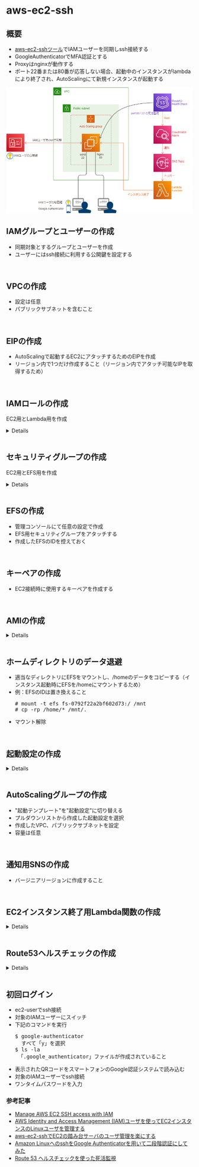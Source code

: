 # aws-ec2-ssh

## 概要
- [aws-ec2-sshツール](https://github.com/widdix/aws-ec2-ssh)でIAMユーザーを同期しssh接続する
- GoogleAuthenticatorでMFA認証とする
- Proxyはnginxが動作する
- ポート22番または80番が応答しない場合、起動中のインスタンスがlambdaにより終了され、AutoScalingにて新規インスタンスが起動する

<img src=diagram.png width="760px">

<BR>

## IAMグループとユーザーの作成
- 同期対象とするグループとユーザーを作成
- ユーザーにはssh接続に利用する公開鍵を設定する

<BR>

## VPCの作成
- 設定は任意
- パブリックサブネットを含むこと

<BR>

## EIPの作成
- AutoScalingで起動するEC2にアタッチするためのEIPを作成
- リージョン内で1つだけ作成すること（リージョン内でアタッチ可能なIPを取得するため）

<BR>

## IAMロールの作成
EC2用とLambda用を作成
<details>

- EC2用ポリシー
  <pre>
  {
      "Version": "2012-10-17",
      "Statement": [
          {
              "Effect": "Allow",
              "Action": [
                  "iam:ListSSHPublicKeys",
                  "iam:GetSSHPublicKey"
              ],
              "Resource": [
                  "arn:aws:iam::[AWSアカウントID]:user/*",
                  "arn:aws:iam::[AWSアカウントID]:group/*"
              ]
          },
          {
              "Effect": "Allow",
              "Action": [
                  "iam:ListUsers",
                  "iam:GetGroup"
              ],
              "Resource": "*"
          },
          {
              "Effect": "Allow",
              "Action": [
                  "ec2:DescribeTags",
                  "ec2:DescribeInstances",
                  "ec2:DescribeAddresses",
                  "ec2:AssociateAddress"
              ],
              "Resource": "*"
          },
          {
              "Effect": "Allow",
              "Action": "elasticfilesystem:*",
              "Resource": "arn:aws:elasticfilesystem:*:[AWSアカウントID]:file-system/*"
          },
          {
              "Effect": "Allow",
              "Action": "ssmmessages:*",
              "Resource": "*"
          }
      ]
  }
  </pre>

- Lambda用ポリシー
  <pre>
  {
      "Version": "2012-10-17",
      "Statement": [
          {
              "Sid": "VisualEditor0",
              "Effect": "Allow",
              "Action": [
                  "sns:Publish",
                  "ec2:DescribeInstances",
                  "ec2:DescribeInstanceStatus",
                  "ec2:TerminateInstances"
              ],
              "Resource": "*"
          }
      ]
  }
  </pre>
</details>


<BR>

## セキュリティグループの作成
EC2用とEFS用を作成
<details>


- EC2用
  | プロトコル | ポート | ソース |
  | --- | --- | --- |
  | HTTP |  80  | any　　　　　　　　　　　　　|
  | SSH  |  22  | any　　　　　　　　　　　　 |

- EFS用
  | プロトコル | ポート | ソース |
  | --- | --- | --- |
  | NFS  | 2049 |EC2用セキュリティグループのID |
</details>

<BR>

## EFSの作成
- 管理コンソールにて任意の設定で作成
- EFS用セキュリティグループをアタッチする
- 作成したEFSのIDを控えておく

<BR>

## キーペアの作成
- EC2接続時に使用するキーペアを作成する

<BR>

## AMIの作成
<details>

- EC2インスタンス起動
  - 作成したキーペアを設定
  - 作成したEC2用ロールを設定

- ssh接続
- モジュールインストール
  <pre>
  $ sudo -s
  # yum update -y
  # amazon-linux-extras install -y epel
  # yum install -y git nginx google-authenticator qrencode-libs jq amazon-efs-utils
  </pre>

- nginx起動設定
  <pre>
  # systemctl start nginx.service
  # systemctl status nginx.service
    "active(running)"であること
  # systemctl enable nginx.service
  # systemctl list-unit-files | grep nginx
    "enabled"であること
  </pre>

- AWS CLI v2 インストール
  <pre>
  # curl "https://awscli.amazonaws.com/awscli-exe-linux-x86_64.zip" -o "awscliv2.zip"
  # unzip awscliv2.zip
  # ./aws/install
  # aws --version
    v2であること
    v1の場合は以下のコマンドを実施
    # ln -s -f /usr/local/bin/aws /bin/aws
  </pre>

- sshd 設定
  <pre>
  # cp -p /etc/ssh/sshd_config sshd_config.org
  # sed -i "/^ChallengeResponseAuthentication/d" /etc/ssh/sshd_config
  # sed -i "/^AuthorizedKeysCommand/d" /etc/ssh/sshd_config
  # sed -i "/^AuthorizedKeysCommandUser/d" /etc/ssh/sshd_config
  # cat <&ltEOF >> /etc/ssh/sshd_config
  ChallengeResponseAuthentication yes
  AuthorizedKeysCommand /opt/authorized_keys_command.sh
  AuthorizedKeysCommandUser nobody
  AuthenticationMethods publickey
  Match User ec2-user
     AuthenticationMethods publickey
     PubkeyAuthentication yes
  EOF
  </pre>

- PAM 設定（google-auth）
  <pre>
  # cat <&ltEOF > /etc/pam.d/google-auth
  #%PAM-1.0
  auth        required      pam_env.so
  auth        sufficient    pam_google_authenticator.so nullok
  auth        requisite     pam_succeed_if.so uid >= 500 quiet
  auth        required      pam_deny.so
  EOF
  </pre>
  <pre>
  # ls -l /etc/pam.d/google-auth
    パーミッションが644であること
    異なる場合は以下のコマンドを実施
    # chmod 644 /etc/pam.d/google-auth
  </pre>

- PAM 設定（sshd）
  <pre>
  # cp -p /etc/pam.d/sshd sshd.org
  # sed -i "s/.*substack/#&/g" /etc/pam.d/sshd
  # sed -i "/substack/a auth       substack     google-auth" /etc/pam.d/sshd
  </pre>

- bash profile作成
  <pre>
  # cat <&ltEOF > /etc/profile.d/google-authenticator.sh
  #!/bin/sh
  
  if [ "$USER" != "root" -a "$USER" != "ec2-user" ]; then
    if [ ! -f "$HOME/.google_authenticator" ]; then
      trap 'exit' SIGINT
      echo "google-authenticator の初期設定を行います"
      /usr/bin/google-authenticator -t -d -W -u -f
      trap -- SIGINT
    fi
  fi
  EOF
  </pre>
  <pre>
  # ls -l /etc/profile.d/google-authenticator.sh
    パーミッションが644であること
    異なる場合は以下のコマンドを実施
    # chmod 644 /etc/profile.d/google-authenticator.sh
  </pre>

- aws-ec2-ssh ツールインストール
  - "IAM_AUTHORIZED_GROUPS"と"SUDOERS_GROUPS"は置き換える
  - 複数グループはカンマで区切る
  - 同期を無効にする場合は"DONOTSYNC"を1に変更
  ※注：インストール前に設定ファイルを作成しておかないとすべてのIAMユーザーが同期される
  <pre>
  # cat <&ltEOF > /etc/aws-ec2-ssh.conf
  IAM_AUTHORIZED_GROUPS="member,admin"
  LOCAL_MARKER_GROUP="iam-synced-users"
  SUDOERS_GROUPS="admin"
  # Remove or set to 0 if you are done with configuration
  # To change the interval of the sync change the file
  # /etc/cron.d/import_users
  DONOTSYNC=0
  EOF
  </pre>
  <pre>
  # ls -l /etc/aws-ec2-ssh.conf
    パーミッションが644であること
    異なる場合は以下のコマンドを実施
    # chmod 644 /etc/aws-ec2-ssh.conf
  </pre>
  <pre>
  # git clone https://github.com/widdix/aws-ec2-ssh.git
  # ./aws-ec2-ssh/install.sh
  </pre>

- cron実行時間の変更
  - デフォルトでは10分毎にIAMユーザーの同期をとる設定になっているため必要であれば変更
  <pre>
  # vi /etc/cron.d/import_users
  </pre>
  <pre>
  # tail -f /var/log/cron | grep import_users.sh
    実行ログが出力されていること
  </pre>
  <pre>
  # cat /etc/passwd
    IAMユーザーが登録されていること
  </pre>

- AMI作成
  - 管理コンソールにてAMIを作成
</details>

<BR>

## ホームディレクトリのデータ退避
- 適当なディレクトリにEFSをマウントし、/homeのデータをコピーする（インスタンス起動時にEFSを/homeにマウントするため）
- 例：EFSのIDは置き換えること
  <pre>
  # mount -t efs fs-0792f22a2bf602d73:/ /mnt
  # cp -rp /home/* /mnt/.
  </pre>
- マウント解除

<BR>

## 起動設定の作成

<details>

- マシンイメージ
  - 作成したAMIを設定

- IAMインスタンスプロファイル
  - 作成したIAMロールを設定

- ユーザーデータ
  - 高度な設定からユーザーデータのテキストボックスに以下を貼り付ける
  - "file_system_id"は置き換える
  <pre>
  #!/bin/bash
  
  ## EFS mount
  export file_system_id=fs-0792f22a2bf602d73
  export efs_directory=/home
  echo ${file_system_id}: ${efs_directory} efs tls,_netdev 0 0 >> /etc/fstab && mount -a -t efs defaults
  
  ## EIP automatic assignment
  INSTANCE_ID=`curl http://169.254.169.254/latest/meta-data/instance-id`
  REGION=`curl http://169.254.169.254/latest/dynamic/instance-identity/document | grep region | awk -F\" '{print $4}'`
  
  for ALLOC_ID in `aws ec2 describe-addresses --region=$REGION --filter "Name=domain,Values=vpc"  --output text | grep eip | awk '{print $2}'`
  do
    CMD="aws ec2 associate-address --instance-id $INSTANCE_ID --allocation-id $ALLOC_ID --no-allow-reassociation --region=$REGION"
    $CMD
    STATUS=$?
    if [ 0 = $STATUS ] ; then
      exit 0
    fi
  done
  exit 1
  </pre>

- セキュリティグループ
  - 作成したEC2用セキュリティグループを設定
- キーペア
  - 作成したキーペアを設定
</details>

<BR>

## AutoScalingグループの作成
- "起動テンプレート"を"起動設定"に切り替える
- プルダウンリストから作成した起動設定を選択
- 作成したVPC、パブリックサブネットを設定
- 容量は任意

<BR>

## 通知用SNSの作成
- バージニアリージョンに作成すること

<BR>

## EC2インスタンス終了用Lambda関数の作成
<details>

- バージニアリージョンに作成すること
- 関数名：任意の文字列
- ランタイム：Python 3.7
- アーキテクチャ：x86_64
- 実行ロール：プルダウンリストから作成したLambda用ロールを選択
- トリガー：作成したSNSトピックを設定
- コード：
  "XXX.XXX.XXX.XXX"は作成したEIPのアドレスに置き換える
  <pre>
  import boto3
  region = 'us-west-2'
  
  def lambda_handler(event, context):
  
      ec2 = boto3.client('ec2', region_name=region)
  
      instance_id = ec2.describe_instances(
          Filters=[{'Name':'network-interface.association.public-ip','Values':["XXX.XXX.XXX.XXX"]}]
      )["Reservations"][0]["Instances"][0]["InstanceId"]
          
      ec2.terminate_instances(InstanceIds=[instance_id])
  
      print('terminate your instances: ' + str(instance_id))
      
      return
  </pre>
</details>

<BR>

## Route53ヘルスチェックの作成
<details>

- ヘルスチェックの作成
  - ssh監視用
    - ヘルスチェックの環境設定
      - 名前：任意の文字列
      - モニタリングの対象：エンドポイント
    - エンドポイントの監視
      - IP アドレス：作成したEIPのアドレスを入力
      - ポート：22
  - nginx監視用
    - ヘルスチェックの環境設定
      - 名前：任意の文字列
      - モニタリングの対象：エンドポイント
    - エンドポイントの監視
      - IP アドレス：作成したEIPのアドレスを入力
      - ポート：80

- アラームの作成
  - 各ヘルスチェックにアラームを設定
    - アラーム名：任意の文字列
    - 通知を送信：はい
      - プルダウンリストから作成したSNSトピックを選択
    - ターゲットをアラーム：ヘルスチェックステータス
    - 条件の履行：最小 < 1
    - 最低発生数：1回 1分

- 作成したアラームにアクションを追加（sshとnginx共通）
  - メトリクス
    - 名前空間：AWS/Route53
    - メトリクス名：HealthCheckPercentageHealthy
    - 統計：平均値
    - 期間：1分
  - 条件
    - しきい値の種類：静的
    - HealthCheckPercentageHealthy が次の時：より低い
    - しきい値：100
  - 通知
    - アラーム状態トリガー：アラーム状態
    - 通知の送信先：プルダウンリストから作成したSNSトピックを選択
    - E メール (エンドポイント)：任意のメールアドレス
</details>

<BR>

## 初回ログイン
- ec2-userでssh接続
- 対象のIAMユーザーにスイッチ
- 下記のコマンドを実行
  <pre>
  $ google-authenticator
    すべて「y」を選択
  $ ls -la
   「.google_authenticator」ファイルが作成されていること
  </pre>
- 表示されたQRコードをスマートフォンのGoogle認証システムで読み込む
- 対象のIAMユーザーでssh接続
- ワンタイムパスワードを入力

### 参考記事
- [Manage AWS EC2 SSH access with IAM](https://github.com/widdix/aws-ec2-ssh)
- [AWS Identity and Access Management (IAM)ユーザを使ってEC2インスタンスのLinuxユーザを管理する](https://www.seeds-std.co.jp/blog/creators/2019-12-25-124247/)
- [aws-ec2-sshでEC2の踏み台サーバのユーザ管理を楽にする](https://qiita.com/bigplants/items/f2d4d15922d87c0d25e4)
- [Amazon LinuxへのsshをGoogle Authenticatorを用いて二段階認証にしてみた](https://dev.classmethod.jp/articles/amazon-linux-ssh-two-step-authentication/)
- [Route 53 ヘルスチェックを使った死活監視](https://oji-cloud.net/2021/07/22/post-6437/)
